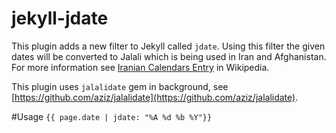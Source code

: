 jekyll-jdate
============

This plugin adds a new filter to Jekyll called `jdate`. Using this filter the given dates will be converted to Jalali which is being used in Iran and Afghanistan. For more information see [Iranian Calendars Entry](http://en.wikipedia.org/wiki/Iranian_calendars) in Wikipedia.

This plugin uses `jalalidate` gem in background, see [https://github.com/aziz/jalalidate](https://github.com/aziz/jalalidate).

#Usage
```{{ page.date | jdate: "%A %d %b %Y"}}```

